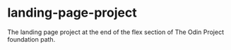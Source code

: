 # landing-page-project
The landing page project at the end of the flex section of The Odin Project foundation path.
